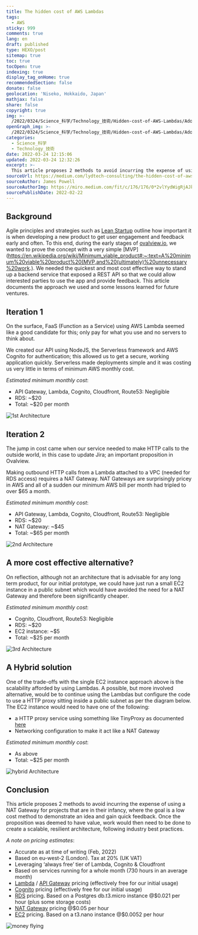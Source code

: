 ```yaml
---
title: The hidden cost of AWS Lambdas
tags:
  - AWS
sticky: 999
comments: true
lang: en
draft: published
type: HEXO/post
sitemap: true
toc: true
tocOpen: true
indexing: true
display_tag_onHome: true
recommendedSection: false
donate: false
geolocation: 'Niseko, Hokkaido, Japan'
mathjax: false
share: false
copyright: true
img: >-
  /2022/0324/Science_科学/Technology_技術/Hidden-cost-of-AWS-Lambdas/AdobeStock_434735740.svg
openGraph_img: >-
  /2022/0324/Science_科学/Technology_技術/Hidden-cost-of-AWS-Lambdas/AdobeStock_434735740.png
categories:
  - Science_科学
  - Technology_技術
date: 2022-03-24 12:15:06
updated: 2022-03-24 12:32:26
excerpt: >-
  This article proposes 2 methods to avoid incurring the expense of using a NAT Gateway for projects that are in their infancy, where the goal is a low cost method to demonstrate an idea and gain quick feedback.
sourceUrl: https://medium.com/lydtech-consulting/the-hidden-cost-of-aws-lambdas-c42477c3f368
sourceAuthor: James Powell
sourceAuthorImg: https://miro.medium.com/fit/c/176/176/0*2vlYydWigRjAJkUc
sourcePublishDate: 2022-02-22
---
```

## Background
 Agile principles and strategies such as [Lean Startup](http://theleanstartup.com/) outline how important it is when developing a new product to get user engagement and feedback early and often. To this end, during the early stages of [ovalview.io](http://ovalview.io), we wanted to prove the concept with a very simple [MVP](https://en.wikipedia.org/wiki/Minimum_viable_product#:~:text=A%20minimum%20viable%20product%20(MVP,and%20(ultimately)%20unnecessary%20work.). We needed the quickest and most cost effective way to stand up a backend service that exposed a REST API so that we could allow interested parties to use the app and provide feedback. This article documents the approach we used and some lessons learned for future ventures.


## Iteration 1
 On the surface, FaaS (Function as a Service) using AWS Lambda seemed like a good candidate for this; only pay for what you use and no servers to think about.

 We created our API using NodeJS, the Serverless framework and AWS Cognito for authentication; this allowed us to get a secure, working application quickly. Serverless made deployments simple and it was costing us very little in terms of minimum AWS monthly cost.

 *Estimated minimum monthly cost*:

 * API Gateway, Lambda, Cognito, Cloudfront, Route53: Negligible
 * RDS: ~$20
 * Total: ~$20 per month

 ![1st Architecture](./Hidden-cost-of-AWS-Lambdas/1__p3TIRroPe2ZQbDNGxqf1g.png)


## Iteration 2
 The jump in cost came when our service needed to make HTTP calls to the outside world, in this case to update Jira; an important proposition in Ovalview.

 Making outbound HTTP calls from a Lambda attached to a VPC (needed for RDS access) requires a NAT Gateway. NAT Gateways are surprisingly pricey in AWS and all of a sudden our minimum AWS bill per month had tripled to over $65 a month.

 *Estimated minimum monthly cost*:

 * API Gateway, Lambda, Cognito, Cloudfront, Route53: Negligible
 * RDS: ~$20
 * NAT Gateway: ~$45
 * Total: ~$65 per month

  ![2nd Architecture](./Hidden-cost-of-AWS-Lambdas/1_KGXe26DbibYeTj50kZnuaQ.png)


## A more cost effective alternative?
 On reflection, although not an architecture that is advisable for any long term product, for our initial prototype, we could have just run a small EC2 instance in a public subnet which would have avoided the need for a NAT Gateway and therefore been significantly cheaper.

 *Estimated minimum monthly cost*:

 * Cognito, Cloudfront, Route53: Negligible
 * RDS: ~$20
 * EC2 instance: ~$5
 * Total: ~$25 per month

 ![3rd Architecture](./Hidden-cost-of-AWS-Lambdas/1_OW9FXwiboKeaON38Ovza9w.png)


## A Hybrid solution
 One of the trade-offs with the single EC2 instance approach above is the scalability afforded by using Lambdas. A possible, but more involved alternative, would be to continue using the Lambdas but configure the code to use a HTTP proxy sitting inside a public subnet as per the diagram below. The EC2 instance would need to have one of the following:

 * a HTTP proxy service using something like TinyProxy as documented [here](https://medium.com/@yurysmykalov/aws-lambda-with-static-outgoing-ip-a-complete-no-vpc-tutorial-8b994229dee4)
 * Networking configuration to make it act like a NAT Gateway

 *Estimated minimum monthly cost*:

 * As above
 * Total: ~$25 per month

  ![hybrid Architecture](./Hidden-cost-of-AWS-Lambdas/1_BnQ_gSxB2WNdh-oIiKQHfA.png)


## Conclusion
 This article proposes 2 methods to avoid incurring the expense of using a NAT Gateway for projects that are in their infancy, where the goal is a low cost method to demonstrate an idea and gain quick feedback. Once the proposition was deemed to have value, work would then need to be done to create a scalable, resilient architecture, following industry best practices.

 *A note on pricing estimates*:

 * Accurate as at time of writing (Feb, 2022)
 * Based on eu-west-2 (London). Tax at 20% (UK VAT)
 * Leveraging ‘always free’ tier of Lambda, Cognito & Cloudfront
 * Based on services running for a whole month (730 hours in an average month)
 * [Lambda](https://aws.amazon.com/lambda/pricing/) / [API Gateway](https://aws.amazon.com/api-gateway/pricing/) pricing (effectively free for our initial usage)
 * [Cognito](https://aws.amazon.com/cognito/pricing/) pricing (effectively free for our initial usage)
 * [RDS](https://aws.amazon.com/rds/postgresql/pricing/?pg=pr&loc=3) pricing. Based on a Postgres db.t3.micro instance @$0.021 per hour (plus some storage costs)
 * [NAT Gateway](https://aws.amazon.com/vpc/pricing/) pricing @$0.05 per hour
 * [EC2](https://aws.amazon.com/ec2/pricing/on-demand/) pricing. Based on a t3.nano instance @$0.0052 per hour

  ![money flying](./Hidden-cost-of-AWS-Lambdas/1_kVppzMyjvRglmApmPx8Ekw.jpeg)
